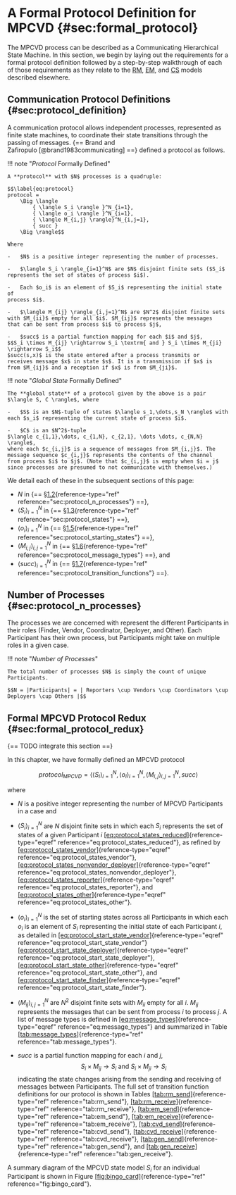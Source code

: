 # A Formal Protocol Definition for MPCVD {#sec:formal_protocol}

The MPCVD process can be described as a Communicating Hierarchical State Machine.
In this section, we begin by laying out the requirements for a formal protocol
definition followed by a step-by-step walkthrough of each of those requirements
as they relate to the [RM](/topics/process_models/rm/), [EM](/topics/process_models/em/), and [CS](/topics/process_models/cs/)
models described elsewhere.

## Communication Protocol Definitions {#sec:protocol_definition}

A communication protocol allows independent processes, represented as finite state machines, to coordinate their state 
transitions through the passing of messages. {== Brand and Zafiropulo [@brand1983communicating] ==}
defined a protocol as follows. 

!!! note "_Protocol_ Formally Defined"

    A **protocol** with $N$ processes is a quadruple:

    $$\label{eq:protocol}
    protocol = 
        \Big \langle 
            { \langle S_i \rangle }^N_{i=1}, 
            { \langle o_i \rangle }^N_{i=1},
            { \langle M_{i,j} \rangle}^N_{i,j=1},
            { succ }
        \Big \rangle$$

    Where

    -   $N$ is a positive integer representing the number of processes.

    -   $\langle S_i \rangle_{i=1}^N$ are $N$ disjoint finite sets ($S_i$
    represents the set of states of process $i$).

    -   Each $o_i$ is an element of $S_i$ representing the initial state of
    process $i$.

    -   $\langle M_{ij} \rangle_{i,j=1}^N$ are $N^2$ disjoint finite sets
    with $M_{ii}$ empty for all $i$. $M_{ij}$ represents the messages
    that can be sent from process $i$ to process $j$,

    -   $succ$ is a partial function mapping for each $i$ and $j$,
    $$S_i \times M_{ij} \rightarrow S_i \textrm{ and } S_i \times M_{ji} \rightarrow S_i$$
    $succ(s,x)$ is the state entered after a process transmits or
    receives message $x$ in state $s$. It is a transmission if $x$ is
    from $M_{ij}$ and a reception if $x$ is from $M_{ji}$.

!!! note "_Global State_ Formally Defined"

    The **global state** of a protocol given by the above is a pair $\langle S, C \rangle$, where

    -   $S$ is an $N$-tuple of states $\langle s_1,\dots,s_N \rangle$ with
    each $s_i$ representing the current state of process $i$.

    -   $C$ is an $N^2$-tuple
    $\langle c_{1,1},\dots, c_{1,N}, c_{2,1}, \dots \dots, c_{N,N} \rangle$,
    where each $c_{i,j}$ is a sequence of messages from $M_{i,j}$. The
    message sequence $c_{i,j}$ represents the contents of the channel
    from process $i$ to $j$. (Note that $c_{i,j}$ is empty when $i = j$
    since processes are presumed to not communicate with themselves.)

We detail each of these in the subsequent sections of this page:

- $N$ in {== §[1.2](#sec:protocol_n_processes){reference-type="ref"
reference="sec:protocol_n_processes"} ==}, 
- ${ \langle S_i \rangle}^N_{i=1}$
in {== §[1.3](#sec:protocol_states){reference-type="ref"
reference="sec:protocol_states"} ==}, 
- ${ \langle o_i \rangle }^N_{i=1}$ in
{== §[1.5](#sec:protocol_starting_states){reference-type="ref"
reference="sec:protocol_starting_states"} ==},
- ${ \langle M_{i,j} \rangle }^N_{i,j=1}$ in
{== §[1.6](#sec:protocol_message_types){reference-type="ref"
reference="sec:protocol_message_types"} ==}, and
- ${ \langle {succ} \rangle }_{i=1}^N$ in
{== §[1.7](#sec:protocol_transition_functions){reference-type="ref"
reference="sec:protocol_transition_functions"} ==}.

## Number of Processes {#sec:protocol_n_processes}

The processes we are concerned with represent the different Participants
in their roles (Finder, Vendor, Coordinator, Deployer, and Other). Each
Participant has their own process, but Participants might take on
multiple roles in a given case.

!!! note "_Number of Processes_"

    The total number of processes $N$ is simply the count of unique Participants.

    $$N = |Participants| = | Reporters \cup Vendors \cup Coordinators \cup Deployers \cup Others |$$


## Formal MPCVD Protocol Redux {#sec:formal_protocol_redux}

{== TODO integrate this section ==}

In this chapter, we have formally defined an
MPCVD protocol

$${protocol}_{MPCVD} = 
    \Big \langle 
        { \langle S_i \rangle }^N_{i=1}, 
        { \langle o_i \rangle }^N_{i=1},
        { \langle M_{i,j} \rangle}^N_{i,j=1},
        { succ }
    \Big \rangle$$

where

-   $N$ is a positive integer representing the number of
    MPCVD
    Participants in a case and

-   $\langle S_i \rangle_{i=1}^N$ are $N$ disjoint finite sets in which
    each $S_i$ represents the set of states of a given Participant $i$
    [\[eq:protocol_states_reduced\]](#eq:protocol_states_reduced){reference-type="eqref"
    reference="eq:protocol_states_reduced"}, as refined by
    [\[eq:protocol_states_vendor\]](#eq:protocol_states_vendor){reference-type="eqref"
    reference="eq:protocol_states_vendor"},
    [\[eq:protocol_states_nonvendor_deployer\]](#eq:protocol_states_nonvendor_deployer){reference-type="eqref"
    reference="eq:protocol_states_nonvendor_deployer"},
    [\[eq:protocol_states_reporter\]](#eq:protocol_states_reporter){reference-type="eqref"
    reference="eq:protocol_states_reporter"}, and
    [\[eq:protocol_states_other\]](#eq:protocol_states_other){reference-type="eqref"
    reference="eq:protocol_states_other"}.

-   ${ \langle o_i \rangle }^N_{i=1}$ is the set of starting states
    across all Participants in which each $o_i$ is an element of $S_i$
    representing the initial state of each Participant $i$, as detailed
    in
    [\[eq:protocol_start_state_vendor\]](#eq:protocol_start_state_vendor){reference-type="eqref"
    reference="eq:protocol_start_state_vendor"}
    [\[eq:protocol_start_state_deployer\]](#eq:protocol_start_state_deployer){reference-type="eqref"
    reference="eq:protocol_start_state_deployer"},
    [\[eq:protocol_start_state_other\]](#eq:protocol_start_state_other){reference-type="eqref"
    reference="eq:protocol_start_state_other"}, and
    [\[eq:protocol_start_state_finder\]](#eq:protocol_start_state_finder){reference-type="eqref"
    reference="eq:protocol_start_state_finder"}.

-   $\langle M_{ij} \rangle_{i,j=1}^N$ are $N^2$ disjoint finite sets
    with $M_{ii}$ empty for all $i$. $M_{ij}$ represents the messages
    that can be sent from process $i$ to process $j$. A list of message
    types is defined in
    [\[eq:message_types\]](#eq:message_types){reference-type="eqref"
    reference="eq:message_types"} and summarized in Table
    [\[tab:message_types\]](#tab:message_types){reference-type="ref"
    reference="tab:message_types"}.

-   $succ$ is a partial function mapping for each $i$ and $j$,
    $$S_i \times M_{ij} \rightarrow S_i \textrm{ and } S_i \times M_{ji} \rightarrow S_i$$
    indicating the state changes arising from the sending and receiving
    of messages between Participants. The full set of transition
    function definitions for our protocol is shown in Tables
    [\[tab:rm_send\]](#tab:rm_send){reference-type="ref"
    reference="tab:rm_send"},
    [\[tab:rm_receive\]](#tab:rm_receive){reference-type="ref"
    reference="tab:rm_receive"},
    [\[tab:em_send\]](#tab:em_send){reference-type="ref"
    reference="tab:em_send"},
    [\[tab:em_receive\]](#tab:em_receive){reference-type="ref"
    reference="tab:em_receive"},
    [\[tab:cvd_send\]](#tab:cvd_send){reference-type="ref"
    reference="tab:cvd_send"},
    [\[tab:cvd_receive\]](#tab:cvd_receive){reference-type="ref"
    reference="tab:cvd_receive"},
    [\[tab:gen_send\]](#tab:gen_send){reference-type="ref"
    reference="tab:gen_send"}, and
    [\[tab:gen_receive\]](#tab:gen_receive){reference-type="ref"
    reference="tab:gen_receive"}.

A summary diagram of the MPCVD state model $S_i$ for an individual
Participant is shown in Figure
[\[fig:bingo_card\]](#fig:bingo_card){reference-type="ref"
reference="fig:bingo_card"}.


